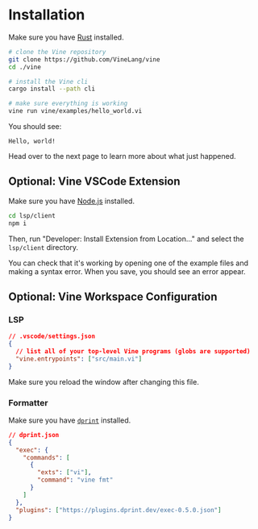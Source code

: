 # Installation

Make sure you have [Rust](https://www.rust-lang.org/tools/install) installed.

```sh
# clone the Vine repository
git clone https://github.com/VineLang/vine
cd ./vine

# install the Vine cli
cargo install --path cli

# make sure everything is working
vine run vine/examples/hello_world.vi
```

You should see:

```
Hello, world!
```

Head over to the next page to learn more about what just happened.

## Optional: Vine VSCode Extension

Make sure you have [Node.js](https://nodejs.org/en/download/package-manager)
installed.

```sh
cd lsp/client
npm i
```

Then, run "Developer: Install Extension from Location..." and select the
`lsp/client` directory.

You can check that it's working by opening one of the example files and making a
syntax error. When you save, you should see an error appear.

## Optional: Vine Workspace Configuration

### LSP

```json
// .vscode/settings.json
{
  // list all of your top-level Vine programs (globs are supported)
  "vine.entrypoints": ["src/main.vi"]
}
```

Make sure you reload the window after changing this file.

### Formatter

Make sure you have [`dprint`](https://dprint.dev/install/) installed.

```json
// dprint.json
{
  "exec": {
    "commands": [
      {
        "exts": ["vi"],
        "command": "vine fmt"
      }
    ]
  },
  "plugins": ["https://plugins.dprint.dev/exec-0.5.0.json"]
}
```
